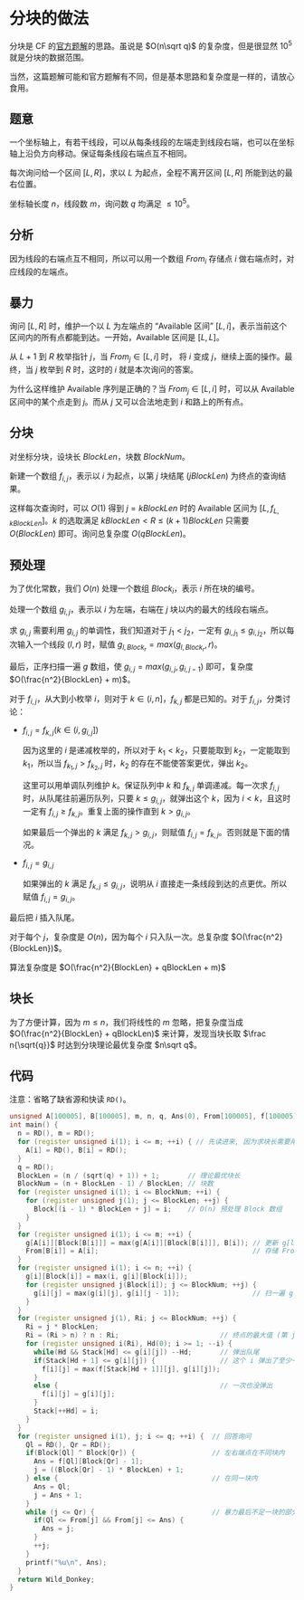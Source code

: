 # 分块的做法

分块是 CF 的[官方题解](https://codeforces.com/blog/entry/51685)的思路。虽说是 $O(n\sqrt q)$ 的复杂度，但是很显然 $10^5$ 就是分块的数据范围。

当然，这篇题解可能和官方题解有不同，但是基本思路和复杂度是一样的，请放心食用。

## 题意

一个坐标轴上，有若干线段，可以从每条线段的左端走到线段右端，也可以在坐标轴上沿负方向移动。保证每条线段右端点互不相同。

每次询问给一个区间 $[L, R]$，求以 $L$ 为起点，全程不离开区间 $[L, R]$ 所能到达的最右位置。

坐标轴长度 $n$，线段数 $m$，询问数 $q$ 均满足 $\leq 10^5$。

## 分析

因为线段的右端点互不相同，所以可以用一个数组 $From_i$ 存储点 $i$ 做右端点时，对应线段的左端点。

## 暴力

询问 $[L, R]$ 时，维护一个以 $L$ 为左端点的 “Available 区间” $[L, i]$，表示当前这个区间内的所有点都能到达。一开始，Available 区间是 $[L, L]$。

从 $L + 1$ 到 $R$ 枚举指针 $j$，当 $From_j \in [L, i]$ 时， 将 $i$ 变成 $j$，继续上面的操作。最终，当 $j$ 枚举到 $R$ 时，这时的 $i$ 就是本次询问的答案。

为什么这样维护 Available 序列是正确的？当 $From_j \in [L, i]$ 时，可以从 Available 区间中的某个点走到 $j$。而从 $j$ 又可以合法地走到 $i$ 和路上的所有点。

## 分块

对坐标分块，设块长 $BlockLen$，块数 $BlockNum$。

新建一个数组 $f_{i, j}$，表示以 $i$ 为起点，以第 $j$ 块结尾 ($jBlockLen$) 为终点的查询结果。

这样每次查询时，可以 $O(1)$ 得到 $j = kBlockLen$ 时的 Available 区间为 $[L, f_{L, kBlockLen}]$。$k$ 的选取满足 $kBlockLen < R\leq (k + 1)BlockLen$ 只需要 $O(BlockLen)$ 即可。询问总复杂度 $O(qBlockLen)$。

## 预处理

为了优化常数，我们 $O(n)$ 处理一个数组 $Block_i$，表示 $i$ 所在块的编号。

处理一个数组 $g_{i, j}$，表示以 $i$ 为左端，右端在 $j$ 块以内的最大的线段右端点。

求 $g_{i, j}$ 需要利用 $g_{i, j}$ 的单调性，我们知道对于 $j_1 < j_2$，一定有 $g_{i, j_1} \leq g_{i, j_2}$，所以每次输入一个线段 $(l, r)$ 时，赋值 $g_{l, Block_r} = max(g_{l, Block_r}, r)$。

最后，正序扫描一遍 $g$ 数组，使 $g_{i, j} = max(g_{i, j}, g_{i, j - 1})$ 即可，复杂度 $O(\frac{n^2}{BlockLen} + m)$。

对于 $f_{i, j}$，从大到小枚举 $i$，则对于 $k \in (i, n]$，$f_{k, j}$ 都是已知的。对于 $f_{i, j}$，分类讨论：

- $f_{i, j} = f_{k, j} (k \in (i, g_{i, j}])$

  因为这里的 $i$ 是递减枚举的，所以对于 $k_1 < k_2$，只要能取到 $k_2$，一定能取到 $k_1$，所以当 $f_{k_1, j} > f_{k_2, j}$ 时，$k_2$ 的存在不能使答案更优，弹出 $k_2$。

  这里可以用单调队列维护 $k$。保证队列中 $k$ 和 $f_{k, j}$ 单调递减。每一次求 $f_{i, j}$ 时，从队尾往前遍历队列，只要 $k \leq g_{i, j}$，就弹出这个 $k$，因为 $i < k$，且这时一定有 $f_{i, j} \geq f_{k, j}$。重复上面的操作直到 $k > g_{i, j}$。

  如果最后一个弹出的 $k$ 满足 $f_{k, j} > g_{i, j}$，则赋值 $f_{i, j} = f_{k, j}$。否则就是下面的情况。

- $f_{i, j} = g_{i, j}$

  如果弹出的 $k$ 满足 $f_{k, j} \leq g_{i, j}$，说明从 $i$ 直接走一条线段到达的点更优。所以赋值 $f_{i, j} = g_{i, j}$。

最后把 $i$ 插入队尾。

对于每个 $j$，复杂度是 $O(n)$，因为每个 $i$ 只入队一次。总复杂度 $O(\frac{n^2}{BlockLen})$。

算法复杂度是 $O(\frac{n^2}{BlockLen} + qBlockLen + m)$

## 块长

为了方便计算，因为 $m \leq n$，我们将线性的 $m$ 忽略，把复杂度当成 $O(\frac{n^2}{BlockLen} + qBlockLen)$ 来计算，发现当块长取 $\frac n{\sqrt{q}}$ 时达到分块理论最优复杂度 $n\sqrt q$。

## 代码

注意：省略了缺省源和快读 `RD()`。

```cpp
unsigned A[100005], B[100005], m, n, q, Ans(0), From[100005], f[100005][400], g[100005][400], BlockLen, BlockNum, Block[100405], Ql, Qr, Stack[100005];
int main() {
  n = RD(), m = RD();
  for (register unsigned i(1); i <= m; ++i) { // 先读进来, 因为求块长需要用 q 
    A[i] = RD(), B[i] = RD();
  }
  q = RD();
  BlockLen = (n / (sqrt(q) + 1)) + 1;       // 理论最优块长 
  BlockNum = (n + BlockLen - 1) / BlockLen; // 块数 
  for (register unsigned i(1); i <= BlockNum; ++i) {
    for (register unsigned j(1); j <= BlockLen; ++j) {
      Block[(i - 1) * BlockLen + j] = i;    // O(n) 预处理 Block 数组 
    }
  }
  for (register unsigned i(1); i <= m; ++i) {
    g[A[i]][Block[B[i]]] = max(g[A[i]][Block[B[i]]], B[i]); // 更新 g[l][Block[r]]
    From[B[i]] = A[i];                                      // 存储 From[r] = l 
  }
  for (register unsigned i(1); i <= n; ++i) {
    g[i][Block[i]] = max(i, g[i][Block[i]]);
    for (register unsigned j(Block[i]); j <= BlockNum; ++j) {
      g[i][j] = max(g[i][j], g[i][j - 1]);                  // 扫一遍 g 数组, 通过单调性处理 g 
    }
  }
  for (register unsigned j(1), Ri; j <= BlockNum; ++j) {
    Ri = j * BlockLen;
    Ri = (Ri > n) ? n : Ri;                         // 终点的最大值 (第 j 块的右界)
    for (register unsigned i(Ri), Hd(0); i >= 1; --i) {
      while(Hd && Stack[Hd] <= g[i][j]) --Hd;       // 弹出队尾 
      if(Stack[Hd + 1] <= g[i][j]) {                // 这个 i 弹出了至少一次队尾 
        f[i][j] = max(f[Stack[Hd + 1]][j], g[i][j]);
      }
      else {                                        // 一次也没弹出 
        f[i][j] = g[i][j];
      }
      Stack[++Hd] = i;
    }
  }
  for (register unsigned i(1), j; i <= q; ++i) {  // 回答询问 
    Ql = RD(), Qr = RD();
    if(Block[Ql] ^ Block[Qr]) {                   // 左右端点在不同块内 
      Ans = f[Ql][Block[Qr] - 1];
      j = ((Block[Qr] - 1) * BlockLen) + 1;
    } else {                                      // 在同一块内 
      Ans = Ql;
      j = Ans + 1;
    }
    while (j <= Qr) {                             // 暴力最后不足一块的部分 
      if(Ql <= From[j] && From[j] <= Ans) {
        Ans = j;
      }
      ++j;
    }
    printf("%u\n", Ans);
  }
  return Wild_Donkey;
}
```